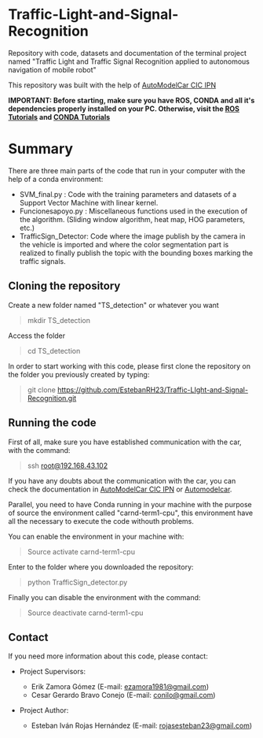 # Traffic-Light-and-Signal-Recognition
Repository with code, datasets and documentation of the terminal project named "Traffic Light and Traffic Signal Recognition applied to autonomous navigation of mobile robot"

This repository was built with the help of [AutoModelCar CIC IPN](https://github.com/Conilo/automodelcar-cic-ipn)

**IMPORTANT: Before starting, make sure you have ROS, CONDA and all it's dependencies properly installed on your PC.
Otherwise, visit the [ROS Tutorials](http://wiki.ros.org/ROS/Tutorials) and [CONDA Tutorials](https://conda.io/docs/user-guide/tutorials/index.html)**

# Summary
There are three main parts of the code that run in your computer with the help of a conda environment:

- SVM_final.py : Code with the training parameters and datasets of a Support Vector Machine with linear kernel.
- Funcionesapoyo.py : Miscellaneous functions used in the execution of the algorithm. (Sliding window algorithm, heat map, HOG parameters, etc.)
- TrafficSign_Detector: Code where the image publish by the camera in the vehicle is imported and where the color segmentation part is realized to finally publish the topic with the bounding boxes marking the traffic signals.

## Cloning the repository
Create a new folder named "TS_detection" or whatever you want
> mkdir TS_detection

Access the folder 
> cd TS_detection

In order to start working with this code, please first clone the repository on the folder you previously created by typing:
> git clone https://github.com/EstebanRH23/Traffic-LIght-and-Signal-Recognition.git

## Running the code

First of all, make sure you have established communication with the car, with the command:

> ssh root@192.168.43.102

If you have any doubts about the communication with the car, you can check the documentation in [AutoModelCar CIC IPN](https://github.com/Conilo/automodelcar-cic-ipn) or [Automodelcar](https://github.com/AutoModelCar).

Parallel, you need to have Conda running in your machine with the purpose of source the environment called "carnd-term1-cpu", this environment have all the necessary to execute the code withouth problems.

You can enable the environment in your machine with:
> Source activate carnd-term1-cpu

Enter to the folder where you downloaded the repository:
> python TrafficSign_detector.py

Finally you can disable the environment with the command:
> Source deactivate carnd-term1-cpu

## Contact 

If you need more information about this code, please contact:

- Project Supervisors: 
  - Erik Zamora Gómez (E-mail: ezamora1981@gmail.com)
  - Cesar Gerardo Bravo Conejo (E-mail: conilo@gmail.com)
  
- Project Author:
  - Esteban Iván Rojas Hernández (E-mail: rojasesteban23@gmail.com)
   
